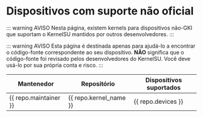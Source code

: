 # Dispositivos com suporte não oficial

::: warning AVISO
Nesta página, existem kernels para dispositivos não-GKI que suportam o KernelSU mantidos por outros desenvolvedores.
:::

::: warning AVISO
Esta página é destinada apenas para ajudá-lo a encontrar o código-fonte correspondente ao seu dispositivo. **NÃO** significa que o código-fonte foi revisado pelos desenvolvedores do KernelSU. Você deve usá-lo por sua própria conta e risco.
:::

<script setup>
import data from '../../repos.json'
</script>

<table>
   <thead>
      <tr>
         <th>Mantenedor</th>
         <th>Repositório</th>
         <th>Dispositivos suportados</th>
      </tr>
   </thead>
   <tbody>
    <tr v-for="repo in data" :key="repo.devices">
        <td><a :href="repo.maintainer_link" target="_blank" rel="noreferrer">{{ repo.maintainer }}</a></td>
        <td><a :href="repo.kernel_link" target="_blank" rel="noreferrer">{{ repo.kernel_name }}</a></td>
        <td>{{ repo.devices }}</td>
    </tr>
   </tbody>
</table>
